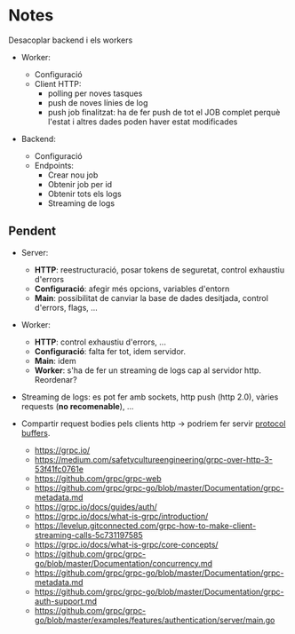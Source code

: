 # Notes

Desacoplar backend i els workers

- Worker:
    - Configuració
    - Client HTTP:
        - polling per noves tasques
        - push de noves línies de log
        - push job finalitzat: ha de fer push de tot el JOB complet perquè l'estat i altres dades poden haver estat
          modificades

- Backend:
    - Configuració
    - Endpoints:
        - Crear nou job
        - Obtenir job per id
        - Obtenir tots els logs
        - Streaming de logs

## Pendent

- Server:
    - **HTTP**: reestructuració, posar tokens de seguretat, control exhaustiu d'errors
    - **Configuració**: afegir més opcions, variables d'entorn
    - **Main**: possibilitat de canviar la base de dades desitjada, control d'errors, flags, ...

- Worker:
    - **HTTP**: control exhaustiu d'errors, ...
    - **Configuració**: falta fer tot, idem servidor.
    - **Main**: idem
    - **Worker**: s'ha de fer un streaming de logs cap al servidor http. Reordenar?

- Streaming de logs: es pot fer amb sockets, http push (http 2.0), vàries requests (**no recomenable**), ...
- Compartir request bodies pels clients http -> podriem fer
  servir [protocol buffers](https://developers.google.com/protocol-buffers).
    - https://grpc.io/
    - https://medium.com/safetycultureengineering/grpc-over-http-3-53f41fc0761e
    - https://github.com/grpc/grpc-web
    - https://github.com/grpc/grpc-go/blob/master/Documentation/grpc-metadata.md
    - https://grpc.io/docs/guides/auth/
    - https://grpc.io/docs/what-is-grpc/introduction/
    - https://levelup.gitconnected.com/grpc-how-to-make-client-streaming-calls-5c731197585
    - https://grpc.io/docs/what-is-grpc/core-concepts/
    - https://github.com/grpc/grpc-go/blob/master/Documentation/concurrency.md
    - https://github.com/grpc/grpc-go/blob/master/Documentation/grpc-metadata.md
    - https://github.com/grpc/grpc-go/blob/master/Documentation/grpc-auth-support.md
    - https://github.com/grpc/grpc-go/blob/master/examples/features/authentication/server/main.go
